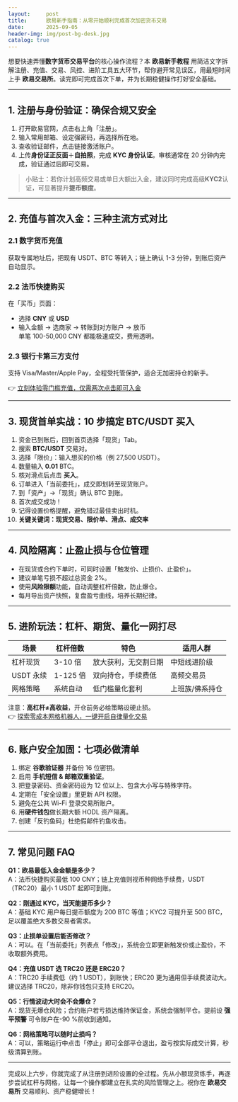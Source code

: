 ```yaml
---
layout:     post
title:      欧易新手指南：从零开始顺利完成首次加密货币交易
date:       2025-09-05
header-img: img/post-bg-desk.jpg
catalog: true
---
```


想要快速弄懂**数字货币交易平台**的核心操作流程？本 **欧易新手教程** 用简洁文字拆解注册、充值、交易、风控、进阶工具五大环节，帮你避开常见误区，用最短时间上手 **欧易交易所**。读完即可完成首次下单，并为长期稳健操作打好安全基础。

---

## 1. 注册与身份验证：确保合规又安全

1. 打开欧易官网，点击右上角「注册」。
2. 输入常用邮箱、设定强密码，再选择所在地。
3. 查收验证邮件，点击链接激活账户。
4. 上传**身份证正反面**＋**自拍照**，完成 **KYC 身份认证**。审核通常在 20 分钟内完成，验证通过后即可交易。

> 小贴士：若你计划高频交易或单日大额出入金，建议同时完成高级**KYC2**认证，可显著提升**提币额度**。

---

## 2. 充值与首次入金：三种主流方式对比

### 2.1 数字货币充值  
获取专属地址后，把现有 USDT、BTC 等转入；链上确认 1-3 分钟，到账后资产自动显示。

### 2.2 法币快捷购买  
在「买币」页面：  
- 选择 **CNY** 或 **USD**  
- 输入金额 → 选商家 → 转账到对方账户 → 放币  
单笔 100-50,000 CNY 都能极速成交，费用透明。

### 2.3 银行卡第三方支付  
支持 Visa/Master/Apple Pay，全程受托管保护，适合无加密持仓的新手。

👉 [立刻体验零门槛充值，仅需两次点击即可入金](https://okxdog.com/)

---

## 3. 现货首单实战：10 步搞定 BTC/USDT 买入

1. 资金已到账后，回到首页选择「现货」Tab。  
2. 搜索 **BTC/USDT** 交易对。  
3. 选择「限价」：输入想买的价格（例 27,500 USDT）。  
4. 数量输入 **0.01** BTC。  
5. 核对滑点后点击 **买入**。  
6. 订单进入「当前委托」，成交即划转至现货账户。  
7. 到「资产」→「现货」确认 BTC 到账。  
8. 首次成交成功！  
9. 记得设置价格提醒，避免错过最佳卖出时机。  
10. **关键关键词：现货交易、限价单、滑点、成交率**

---

## 4. 风险隔离：止盈止损与仓位管理

- 在现货或合约下单时，可同时设置「触发价、止损价、止盈价」。  
- 建议单笔亏损不超过总资金 2%。  
- 使用**风险限额**功能，自动调整杠杆倍数，防止爆仓。  
- 每月导出资产快照，复盘盈亏曲线，培养长期纪律。

---

## 5. 进阶玩法：杠杆、期货、量化一网打尽

| 场景 | 杠杆倍数 | 特色 | 适用人群 |
| --- | --- | --- | --- |
| 杠杆现货 | 3-10 倍 | 放大获利，无交割日期 | 中短线进阶级 |
| USDT 永续 | 1-125 倍 | 双向持仓，手续费低 | 高频交易员 |
| 网格策略 | 系统自动 | 低门槛量化套利 | 上班族/佛系持仓 |

注意：**高杠杆≠高收益**，开仓前务必给策略设硬止损。  
👉 [探索零成本网格机器人，一键开启自律量化交易](https://okxdog.com/)

---

## 6. 账户安全加固：七项必做清单

1. 绑定 **谷歌验证器** 并备份 16 位密钥。  
2. 启用 **手机短信 & 邮箱双重验证**。  
3. 把登录密码、资金密码设为 12 位以上、包含大小写与特殊字符。  
4. 定期在「安全设置」里更新 API 权限。  
5. 避免在公共 Wi-Fi 登录交易所账户。  
6. 用**硬件钱包**做长期大额 HODL 资产隔离。  
7. 创建「反钓鱼码」杜绝假邮件钓鱼攻击。

---

## 7. 常见问题 FAQ

**Q1：欧易最低入金金额是多少？**  
A：法币快捷购买最低 100 CNY；链上充值则视币种网络手续费，USDT（TRC20）最小 1 USDT 起即可到账。

**Q2：刚通过 KYC，当天能提币多少？**  
A：基础 KYC 用户每日提币额度为 200 BTC 等值；KYC2 可提升至 500 BTC，足以覆盖绝大多数交易者需求。

**Q3：止损单设置后能否修改？**  
A：可以。在「当前委托」列表点「修改」，系统会立即更新触发价或止盈价，不收取额外费用。

**Q4：充值 USDT 选 TRC20 还是 ERC20？**  
A：TRC20 手续费低（约 1 USDT），到账快；ERC20 更为通用但手续费波动大。建议选择 TRC20，除非你钱包只支持 ERC20。

**Q5：行情波动大时会不会爆仓？**  
A：现货无爆仓风险；合约账户若亏损达维持保证金，系统会强制平仓。提前设 **强平预警** 可令账户在-90 %前收到通知。

**Q6：网格策略可以随时止损吗？**  
A：可以，策略运行中点击「停止」即可全部平仓退出，盈亏按实际成交计算，秒级清算到账。

---

完成以上六步，你就完成了从注册到进阶设置的全过程。先从小额现货练手，再逐步尝试杠杆与网格，让每一个操作都建立在扎实的风险管理之上。祝你在 **欧易交易所** 交易顺利、资产稳健增长！